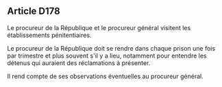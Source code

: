 Article D178
----
Le procureur de la République et le procureur général visitent les
établissements pénitentiaires.

Le procureur de la République doit se rendre dans chaque prison une fois par
trimestre et plus souvent s'il y a lieu, notamment pour entendre les détenus qui
auraient des réclamations à présenter.

Il rend compte de ses observations éventuelles au procureur général.
